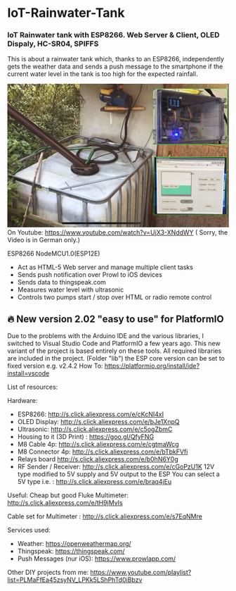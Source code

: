 # IoT-Rainwater-Tank
### IoT Rainwater tank with ESP8266. Web Server &amp; Client, OLED Dispaly, HC-SR04, SPIFFS
This is about a rainwater tank which, thanks to an ESP8266, independently gets the weather data and sends a push message to the smartphone if the current water level in the tank is too high for the expected rainfall.

![alt tag](https://github.com/DIYDave/IoT-Rainwater-Tank/blob/master/photos/Github.jpg)
<br>
On Youtube: https://www.youtube.com/watch?v=UjX3-XNddWY  (
Sorry, the Video is in German only.)

ESP8266 NodeMCU1.0(ESP12E)
- Act as HTML-5 Web server and manage multiple client tasks
- Sends push notification over Prowl to iOS devices
- Sends data to thingspeak.com
- Measures water level with ultrasonic
- Controls two pumps start / stop over HTML or radio remote control

## 🔥 New version 2.02 "easy to use" for PlatformIO
Due to the problems with the Arduino IDE and the various libraries, I switched to Visual Studio Code and PlatformIO a few years ago. 
This new variant of the project is based entirely on these tools. 
All required libraries are included in the project. (Folder "lib") the ESP core version can be set to fixed version e.g. v2.4.2
How To: https://platformio.org/install/ide?install=vscode

List of resources:

Hardware:
- ESP8266:                  http://s.click.aliexpress.com/e/cKcNI4xI
- OLED Display:          http://s.click.aliexpress.com/e/bJe1XnpQ
- Ultrasonic:                http://s.click.aliexpress.com/e/c5ogZbmC
- Housing to it (3D Print) : https://goo.gl/QfyFNG
- M8 Cable 4p:           http://s.click.aliexpress.com/e/cgtmaWcg
- M8 Connector 4p:    http://s.click.aliexpress.com/e/bTbkFVfi
- Relays board             http://s.click.aliexpress.com/e/b0hN6Y0g
- RF Sender / Receiver:     http://s.click.aliexpress.com/e/cGoPzU1K
12V type modified to 5V supply and 5V output to the ESP
You can select a 5V type i.e. : http://s.click.aliexpress.com/e/braq4jEu

Useful:
Cheap but good Fluke Multimeter:  http://s.click.aliexpress.com/e/tH9jMvIs

Cable set for Multimeter  : http://s.click.aliexpress.com/e/s7EqNMre

Services used:
- Weather:           https://openweathermap.org/
- Thingspeak:  https://thingspeak.com/
- Push Messages (nur iOS):    https://www.prowlapp.com/

Other DIY projects from me:
https://www.youtube.com/playlist?list=PLMaFfEa45zsyNV_LPKk5LShPhTd0iBbzv
